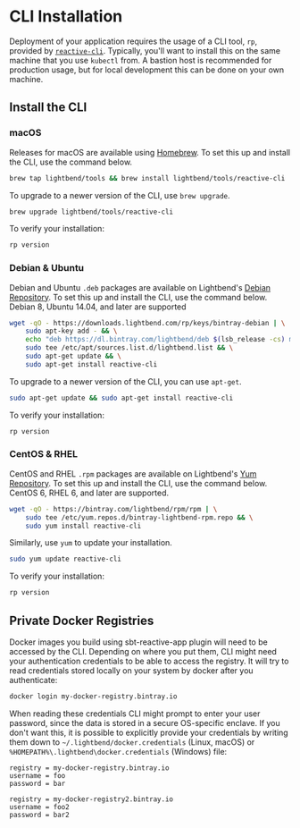 # CLI Installation

Deployment of your application requires the usage of a CLI tool, `rp`, provided by [`reactive-cli`](https://github.com/lightbend/reactive-cli). Typically, you'll want to install this on the same machine that you use `kubectl` from. A bastion host is recommended for production usage, but for local development this can be done on your own machine. 

## Install the CLI

### macOS

Releases for macOS are available using [Homebrew](https://brew.sh/). To set this up and install the CLI, use the command below.

```bash
brew tap lightbend/tools && brew install lightbend/tools/reactive-cli
```

To upgrade to a newer version of the CLI, use `brew upgrade`.

```bash
brew upgrade lightbend/tools/reactive-cli
```

To verify your installation:

```bash
rp version
```

### Debian & Ubuntu

Debian and Ubuntu `.deb` packages are available on Lightbend's [Debian Repository](https://bintray.com/lightbend/deb). To set this up and install the CLI, use the command below. Debian 8, Ubuntu 14.04, and later are supported

```bash
wget -qO - https://downloads.lightbend.com/rp/keys/bintray-debian | \
    sudo apt-key add - && \
    echo "deb https://dl.bintray.com/lightbend/deb $(lsb_release -cs) main" | \
    sudo tee /etc/apt/sources.list.d/lightbend.list && \
    sudo apt-get update && \
    sudo apt-get install reactive-cli
```

To upgrade to a newer version of the CLI, you can use `apt-get`.

```bash
sudo apt-get update && sudo apt-get install reactive-cli
```

To verify your installation:

```bash
rp version
```

### CentOS & RHEL

CentOS and RHEL `.rpm` packages are available on Lightbend's [Yum Repository](https://bintray.com/lightbend/rpm). To set this up and install the CLI, use the command below. CentOS 6, RHEL 6, and later are supported.

```bash
wget -qO - https://bintray.com/lightbend/rpm/rpm | \
    sudo tee /etc/yum.repos.d/bintray-lightbend-rpm.repo && \
    sudo yum install reactive-cli
```

Similarly, use `yum` to update your installation.

```bash
sudo yum update reactive-cli
```

To verify your installation:

```bash
rp version
```

## Private Docker Registries

Docker images you build using sbt-reactive-app plugin will need to be accessed by the CLI. Depending on where you put them, CLI might need your authentication credentials to be able to access the registry. It will try to read credentials stored locally on your system by docker after you authenticate:

```bash
docker login my-docker-registry.bintray.io
```
When reading these credentials CLI might prompt to enter your user password, since the data is stored in a secure OS-specific enclave. If you don't want this, it is possible to explicitly provide your credentials by writing them down to `~/.lightbend/docker.credentials` (Linux, macOS) or `%HOMEPATH%\.lightbend\docker.credentials` (Windows) file:

```
registry = my-docker-registry.bintray.io
username = foo
password = bar

registry = my-docker-registry2.bintray.io
username = foo2
password = bar2
```